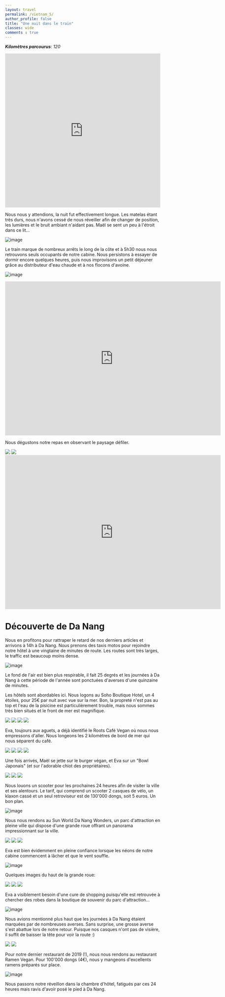 ```yaml
---
layout: travel
permalink: /vietnam_5/
author_profile: false
title: "Une nuit dans le train"
classes: wide
comments : true
---
```


<!-- jQuery 1.8 or later, 33 KB -->
<script src="https://ajax.googleapis.com/ajax/libs/jquery/1.11.1/jquery.min.js"></script>

<!-- Fotorama from CDNJS, 19 KB -->
<link  href="https://cdnjs.cloudflare.com/ajax/libs/fotorama/4.6.4/fotorama.css" rel="stylesheet">
<script src="https://cdnjs.cloudflare.com/ajax/libs/fotorama/4.6.4/fotorama.js"></script>

***Kilomètres parcourus***: *120*

<iframe src="https://www.google.com/maps/d/u/0/embed?mid=1NcD5k2ld1kTUvnzeDdMhfMBtlVWSv8Ne" width="100%" height="500" frameBorder="0"></iframe>

<br>

Nous nous y attendions, la nuit fut effectivement longue. Les matelas étant très durs, nous n'avons cessé de nous réveiller afin de changer de position, les lumières et le bruit ambiant n'aidant pas. Maël se sent un peu à l'étroit dans ce lit...

![image](https://drive.google.com/uc?id=1kdA5dDjUOYcKeiQFRr14mu9_DYPOHLYs)

Le train marque de nombreux arrêts le long de la côte et à 5h30 nous nous retrouvons seuls occupants de notre cabine. Nous persistons à essayer de dormir encore quelques heures, puis nous improvisons un petit déjeuner grâce au distributeur d'eau chaude et à nos flocons d'avoine.

![image](https://drive.google.com/uc?id=1VqjhEt7iflgNNmglVqvCrZA5B31q7V2v)

<iframe width="700" height="500" src="https://www.youtube.com/embed/1EjTCXvwCeo" frameborder="0" allow="accelerometer; autoplay; encrypted-media; gyroscope; picture-in-picture" allowfullscreen></iframe>

<br>

Nous dégustons notre repas en observant le paysage défiler.

<div class="fotorama">
  <img src="https://drive.google.com/uc?id=1_iVilrLnoY4my3MVeYhEczPYytIfDlIm">
  <img src="https://drive.google.com/uc?id=1upjRofjrqZ98M8sprvBBNHg3vFG83_NE">
</div>

<iframe width="700" height="500" src="https://www.youtube.com/embed/lvY1cnrE1pI" frameborder="0" allow="accelerometer; autoplay; encrypted-media; gyroscope; picture-in-picture" allowfullscreen></iframe>

<br>

# Découverte de Da Nang

Nous en profitons pour rattraper le retard de nos derniers articles et arrivons à 14h à Da Nang. Nous prenons des taxis motos pour rejoindre notre hôtel à une vingtaine de minutes de route. Les routes sont très larges, le traffic est beaucoup moins dense. 

![image](https://drive.google.com/uc?id=1VeMzkYwqmSKYXVFCKJd1H0JPK7KixelV)

Le fond de l'air est bien plus respirable, il fait 25 degrés et les journées à Da Nang à cette période de l'année sont ponctuées d'averses d'une quinzaine de minutes.

Les hôtels sont abordables ici. Nous logons au Soho Boutique Hotel, un 4 étoiles, pour 25€ par nuit avec vue sur la mer. Bon, la propreté n'est pas au top et l'eau de la pisicine est particulièrement trouble, mais nous sommes très bien situés et le front de mer est magnifique.

<div class="fotorama">
  <img src="https://drive.google.com/uc?id=1uHwzEyDCX7aMM-QsM-1vSV7PVJBOHlqe">
  <img src="https://drive.google.com/uc?id=1SfcLF46Pwilse32pf-JUJN2oo2rLbej0">
  <img src="https://drive.google.com/uc?id=1yZ_lnU_LdcgBstri3vptzk0nefOhvvgj">
  <img src="https://drive.google.com/uc?id=1TyCl_DQracBV5zRWMt1kcSzEKMD_UjrF">
</div>

Eva, toujours aux aguets, a déjà identifié le Roots Café Vegan où nous nous empressons d'aller. Nous longeons les 2 kilomètres de bord de mer qui nous séparent du café.

<div class="fotorama">
  <img src="https://drive.google.com/uc?id=1OOdHXsmMMS50KnBP_SZGoJmbZwKoOxdg">
  <img src="https://drive.google.com/uc?id=16qLQAZkkuQvS1SVGl_XSgzuKE_lNqR5l">
  <img src="https://drive.google.com/uc?id=1KOzEKNeX457VSstswHBHtYGLNTbHHwfu">
  <img src="https://drive.google.com/uc?id=1mJv6mpdICzrsfp_nkymlBiXe3JobK_pE">
</div>

Une fois arrivés, Maël se jette sur le burger végan, et Eva sur un "Bowl Japonais" (et sur l'adorable chiot des propriétaires).

<div class="fotorama">
  <img src="https://drive.google.com/uc?id=1rWwSEpKKb63OwChprdSXjM3EtDL0k4zT">
  <img src="https://drive.google.com/uc?id=1ykIkdWtR7Q2G68sngpgjlTpsqNZ2Re1Q">
  <img src="https://drive.google.com/uc?id=1dLdzXS_tCOqle-xwfedyS4zXg1evrlRN">
</div>

Nous louons un scooter pour les prochaines 24 heures afin de visiter la ville et ses alentours. Le tarif, qui comprend un scooter 2 casques de vélo, un klaxon cassé et un seul retroviseur est de 130'000 dongs, soit 5 euros. Un bon plan. 

![image](https://drive.google.com/uc?id=1Fp60tbk1iXhuZaY3W9s3bRiifPbofgyw)

Nous nous rendons au Sun World Da Nang Wonders, un parc d'attraction en pleine ville qui dispose d'une grande roue offrant un panorama impressionnant sur la ville.

<div class="fotorama">
  <img src="https://drive.google.com/uc?id=1S9w25dj2h7RinE991pIZyUoBmPJdSsGh">
  <img src="https://drive.google.com/uc?id=1yX5LDN2myvNh-xqb6Zl8ce4P39MzLg3j">
  <img src="https://drive.google.com/uc?id=12oTTMS0s2rdqYXaHvZD4Xv84m0dI2DWj">
</div>

Eva est bien évidemment en pleine confiance lorsque les néons de notre cabine commencent à lâcher et que le vent souffle.

![image](https://drive.google.com/uc?id=1gIRU9OlIfR9ObqIWTA7dR36-m07COHrM)

Quelques images du haut de la grande roue:

<div class="fotorama">
  <img src="https://drive.google.com/uc?id=1V7k_nAGN00Ysx48NsTQ-j5-cfNzO6Aec">
  <img src="https://drive.google.com/uc?id=1kwf7sgZCL8WQcANiUbKxeT7rhTTmVK_V">
  <img src="https://drive.google.com/uc?id=1flWokp2jqyPf4SLEqZD0MfrsBjEYcePg">
</div>

Eva a visiblement besoin d'une cure de shopping puisqu'elle est retrouvée à chercher des robes dans la boutique de souvenir du parc d'attraction...

![image](https://drive.google.com/uc?id=1JlS0jPbbNWij09Wzw03N7t3qRGDoG-Fk)

Nous avions mentionné plus haut que les journées à Da Nang étaient marquées par de nombreuses averses. Sans surprise, une grosse averse s'est abattue lors de notre retour. Puisque nos casques n'ont pas de visière, il suffit de baisser la tête pour voir la route :)

<div class="fotorama">
  <img src="https://drive.google.com/uc?id=1vzVqcvozEHi6ixWipqlciYuMwOXpSc5T">
  <img src="https://drive.google.com/uc?id=1-9mUC0kn4X7iRepv-RHFKTbcYQ5Jg1ev">
</div>

Pour notre dernier restaurant de 2019 (!), nous nous rendons au restaurant Ramen Vegan. Pour 100'000 dongs (4€), nous y mangeons d'excellents ramens préparés sur place.

![image](https://drive.google.com/uc?id=1tcMSzGuivY61Nx2XFnDp18GHS0l5Ga_w)

Nous passons notre réveillon dans la chambre d'hôtel, fatigués par ces 24 heures mais ravis d'avoir posé le pied à Da Nang.